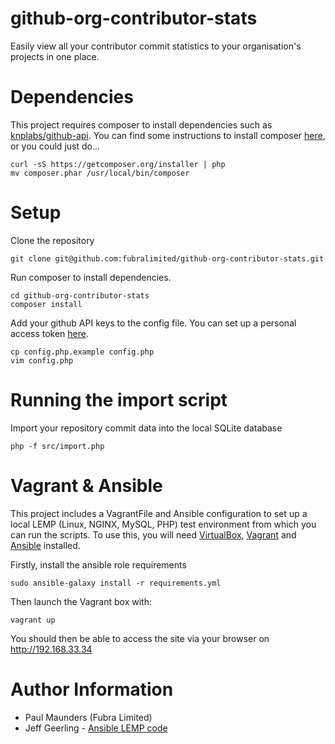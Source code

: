 # github-org-contributor-stats
Easily view all your contributor commit statistics to your organisation's projects in one place.

# Dependencies

This project requires composer to install dependencies such as [knplabs/github-api](https://github.com/KnpLabs/php-github-api). You can find some instructions to install composer [here](https://getcomposer.org/doc/00-intro.md), or you could just do...

```
curl -sS https://getcomposer.org/installer | php
mv composer.phar /usr/local/bin/composer
```

# Setup 

Clone the repository
```
git clone git@github.com:fubralimited/github-org-contributor-stats.git
```

Run composer to install dependencies.
```
cd github-org-contributor-stats
composer install
```

Add your github API keys to the config file. You can set up a personal access token [here](https://github.com/settings/tokens).

```
cp config.php.example config.php
vim config.php
```

# Running the import script

Import your repository commit data into the local SQLite database
```
php -f src/import.php
```

# Vagrant & Ansible

This project includes a VagrantFile and Ansible configuration to set up a local LEMP (Linux, NGINX, MySQL, PHP) test environment from which you can run the scripts. To use this, you will need [VirtualBox](https://www.virtualbox.org/wiki/Downloads), [Vagrant](https://www.vagrantup.com/downloads.html) and [Ansible](http://docs.ansible.com/ansible/intro_installation.html) installed.

Firstly, install the ansible role requirements
```
sudo ansible-galaxy install -r requirements.yml
```

Then launch the Vagrant box with:

```
vagrant up
```

You should then be able to access the site via your browser on http://192.168.33.34

# Author Information

* Paul Maunders (Fubra Limited)
* Jeff Geerling - [Ansible LEMP code](https://github.com/geerlingguy/ansible-vagrant-examples/tree/master/lemp)
